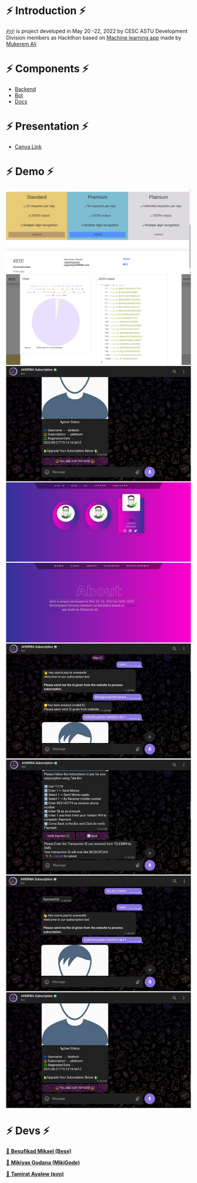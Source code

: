 # ⚡ Introduction ⚡

፻፲፫ is project developed in May 20 -22, 2022 by CESC ASTU Development Division members as Hackthon based on [Machine learning app](https://github.com/mukerem/AmharicHandwrittenDigitRecognitionMobileApp/tree/master) made by [Mukerem Ali]()

# ⚡ Components ⚡

- [Backend](https://github.com/Besufikad17/AHDRWA-backend)
- [Bot](https://github.com/binitech/ahdrwa-bot)
- [Docs](https://stupendous-meringue-4b95b0.netlify.app/)

# ⚡ Presentation ⚡
- [Canva Link]()

# ⚡ Demo ⚡

![img1](media/1.png)
![img1](media/2.png)
![img1](media/3.jpg)
![img1](media/4.jpg)
![img1](media/5.jpg)
![img1](media/6.jpg)
![img1](media/7.jpg)
![img1](media/8.jpg)
![img1](media/9.jpg)

# ⚡ Devs ⚡

[👤 **Besufikad Mikael (Bese)**](https://github.com/Besufikad17)

[👤 **Mikiyas Godana (MikiGode)**](https://github.com/mikigode)

[👤 **Tamirat Ayalew (вιηι)**](https://github.com/binitech)
